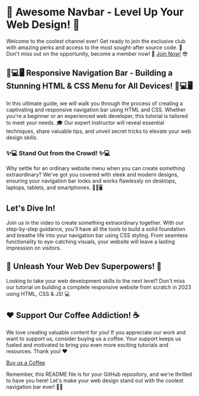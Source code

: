 # 🌟 Awesome Navbar - Level Up Your Web Design! 🌟

Welcome to the coolest channel ever! Get ready to join the exclusive club with amazing perks and access to the most sought-after source code. 🚀 Don't miss out on the opportunity, become a member now! 🔗 [Join Now!](https://www.youtube.com/channel/UCHahklg_h-WQhiYRUT_P0hw/join) 😎

## 📱💻🖥️ Responsive Navigation Bar - Building a Stunning HTML & CSS Menu for All Devices! 📱💻🖥️

In this ultimate guide, we will walk you through the process of creating a captivating and responsive navigation bar using HTML and CSS. Whether you're a beginner or an experienced web developer, this tutorial is tailored to meet your needs. 🎓 Our expert instructor will reveal essential techniques, share valuable tips, and unveil secret tricks to elevate your web design skills.

### ✨💻 Stand Out from the Crowd! ✨💻

Why settle for an ordinary website menu when you can create something extraordinary? We've got you covered with sleek and modern designs, ensuring your navigation bar looks and works flawlessly on desktops, laptops, tablets, and smartphones. 📱💼🖥️

## Let's Dive In!

Join us in the video to create something extraordinary together. With our step-by-step guidance, you'll have all the tools to build a solid foundation and breathe life into your navigation bar using CSS styling. From seamless functionality to eye-catching visuals, your website will leave a lasting impression on visitors.

## 🚀 Unleash Your Web Dev Superpowers! 🚀

Looking to take your web development skills to the next level? Don't miss our tutorial on building a complete responsive website from scratch in 2023 using HTML, CSS & JS! 💻

## ❤️ Support Our Coffee Addiction! ☕

We love creating valuable content for you! If you appreciate our work and want to support us, consider buying us a coffee. Your support keeps us fueled and motivated to bring you even more exciting tutorials and resources. Thank you! ❤️

[Buy us a Coffee](https://www.buymeacoffee.com/EasyCodTut)

Remember, this README file is for your GitHub repository, and we're thrilled to have you here! Let's make your web design stand out with the coolest navigation bar ever! 🚀😎
